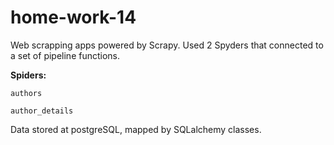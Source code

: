 # home-work-14

Web scrapping apps powered by Scrapy. Used 2 Spyders that connected to a set of pipeline functions. 

**Spiders:**

    authors
    
    author_details
  
 Data stored at postgreSQL, mapped by SQLalchemy classes.
  
  
  
